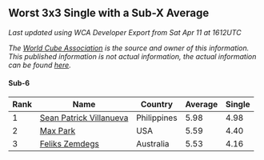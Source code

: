 ## Worst 3x3 Single with a Sub-X Average

*Last updated using WCA Developer Export from Sat Apr 11 at 1612UTC*

*The [World Cube Association](https://www.worldcubeassociation.org) is the source and owner of this information. This published information is not actual information, the actual information can be found [here](https://www.worldcubeassociation.org/results).*

#### Sub-6

|Rank|Name|Country|Average|Single|  
|--|--|--|--|--|  
|1|[Sean Patrick Villanueva](https://www.worldcubeassociation.org/persons/2017VILL41)|Philippines|5.98|4.98|  
|2|[Max Park](https://www.worldcubeassociation.org/persons/2012PARK03)|USA|5.59|4.40|  
|3|[Feliks Zemdegs](https://www.worldcubeassociation.org/persons/2009ZEMD01)|Australia|5.53|4.16|  
